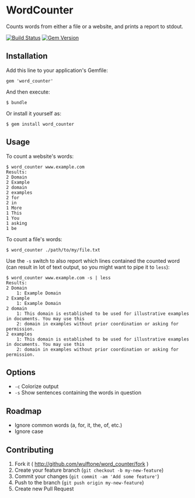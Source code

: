 # WordCounter

Counts words from either a file or a website, and prints a report to stdout.

[![Build Status](https://api.travis-ci.org/wulftone/word_counter.svg?branch=master)](http://travis-ci.org/wulftone/word_counter)
[![Gem Version](https://badge.fury.io/rb/word_counter.svg)](http://badge.fury.io/rb/word_counter)

## Installation

Add this line to your application's Gemfile:

    gem 'word_counter'

And then execute:

    $ bundle

Or install it yourself as:

    $ gem install word_counter

## Usage

To count a website's words:

    $ word_counter www.example.com
    Results:
    2 Domain
    2 Example
    2 domain
    2 examples
    2 for
    2 in
    1 More
    1 This
    1 You
    1 asking
    1 be

To count a file's words:

    $ word_counter ./path/to/my/file.txt

Use the `-s` switch to also report which lines contained the counted word (can result in lot of text output, so you might want to pipe it to `less`):

    $ word_counter www.example.com -s | less
    Results:
    2 Domain
        1: Example Domain
    2 Example
        1: Example Domain
    2 domain
        1: This domain is established to be used for illustrative examples in documents. You may use this
        2: domain in examples without prior coordination or asking for permission.
    2 examples
        1: This domain is established to be used for illustrative examples in documents. You may use this
        2: domain in examples without prior coordination or asking for permission.

## Options

- `-c` Colorize output
- `-s` Show sentences containing the words in question

## Roadmap

- Ignore common words (a, for, it, the, of, etc.)
- Ignore case

## Contributing

1. Fork it ( http://github.com/wulftone/word_counter/fork )
2. Create your feature branch (`git checkout -b my-new-feature`)
3. Commit your changes (`git commit -am 'Add some feature'`)
4. Push to the branch (`git push origin my-new-feature`)
5. Create new Pull Request
